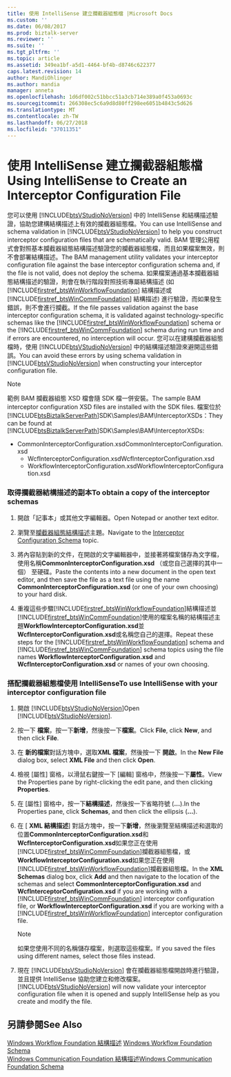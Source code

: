 ```yaml
---
title: 使用 IntelliSense 建立攔截器組態檔 |Microsoft Docs
ms.custom: ''
ms.date: 06/08/2017
ms.prod: biztalk-server
ms.reviewer: ''
ms.suite: ''
ms.tgt_pltfrm: ''
ms.topic: article
ms.assetid: 349ea1bf-a5d1-4464-bf4b-d8746c622377
caps.latest.revision: 14
author: MandiOhlinger
ms.author: mandia
manager: anneta
ms.openlocfilehash: 1d6df002c51bbcc51a3cb714e389a0f453a0693c
ms.sourcegitcommit: 266308ec5c6a9d8d80ff298ee6051b4843c5d626
ms.translationtype: MT
ms.contentlocale: zh-TW
ms.lasthandoff: 06/27/2018
ms.locfileid: "37011351"
---
```

# <a name="using-intellisense-to-create-an-interceptor-configuration-file"></a><span data-ttu-id="d513a-102">使用 IntelliSense 建立攔截器組態檔</span><span class="sxs-lookup"><span data-stu-id="d513a-102">Using IntelliSense to Create an Interceptor Configuration File</span></span>
<span data-ttu-id="d513a-103">您可以使用 [!INCLUDE[btsVStudioNoVersion](../includes/btsvstudionoversion-md.md)] 中的 IntelliSense 和結構描述驗證，協助您建構結構描述上有效的攔截器組態檔。</span><span class="sxs-lookup"><span data-stu-id="d513a-103">You can use IntelliSense and schema validation in [!INCLUDE[btsVStudioNoVersion](../includes/btsvstudionoversion-md.md)] to help you construct interceptor configuration files that are schematically valid.</span></span> <span data-ttu-id="d513a-104">BAM 管理公用程式會對照基本攔截器組態結構描述驗證您的攔截器組態檔，而且如果檔案無效，則不會部署結構描述。</span><span class="sxs-lookup"><span data-stu-id="d513a-104">The BAM management utility validates your interceptor configuration file against the base interceptor configuration schema and, if the file is not valid, does not deploy the schema.</span></span> <span data-ttu-id="d513a-105">如果檔案通過基本攔截器組態結構描述的驗證，則會在執行階段對照技術專屬結構描述 (如 [!INCLUDE[firstref_btsWinWorkflowFoundation](../includes/firstref-btswinworkflowfoundation-md.md)] 結構描述或 [!INCLUDE[firstref_btsWinCommFoundation](../includes/firstref-btswincommfoundation-md.md)] 結構描述) 進行驗證，而如果發生錯誤，則不會進行攔截。</span><span class="sxs-lookup"><span data-stu-id="d513a-105">If the file passes validation against the base interceptor configuration schema, it is validated against technology-specific schemas like the [!INCLUDE[firstref_btsWinWorkflowFoundation](../includes/firstref-btswinworkflowfoundation-md.md)] schema or the [!INCLUDE[firstref_btsWinCommFoundation](../includes/firstref-btswincommfoundation-md.md)] schema during run time and if errors are encountered, no interception will occur.</span></span> <span data-ttu-id="d513a-106">您可以在建構攔截器組態檔時，使用 [!INCLUDE[btsVStudioNoVersion](../includes/btsvstudionoversion-md.md)] 中的結構描述驗證來避開這些錯誤。</span><span class="sxs-lookup"><span data-stu-id="d513a-106">You can avoid these errors by using schema validation in [!INCLUDE[btsVStudioNoVersion](../includes/btsvstudionoversion-md.md)] when constructing your interceptor configuration file.</span></span>  
  
> [!NOTE]
>  <span data-ttu-id="d513a-107">範例 BAM 攔截器組態 XSD 檔會隨 SDK 檔一併安裝。</span><span class="sxs-lookup"><span data-stu-id="d513a-107">The sample BAM interceptor configuration XSD files are installed with the SDK files.</span></span> <span data-ttu-id="d513a-108">檔案位於 [!INCLUDE[btsBiztalkServerPath](../includes/btsbiztalkserverpath-md.md)]SDK\Samples\BAM\InterceptorXSDs：</span><span class="sxs-lookup"><span data-stu-id="d513a-108">They can be found at [!INCLUDE[btsBiztalkServerPath](../includes/btsbiztalkserverpath-md.md)]SDK\Samples\BAM\InterceptorXSDs:</span></span>  
> 
> - <span data-ttu-id="d513a-109">CommonInterceptorConfiguration.xsd</span><span class="sxs-lookup"><span data-stu-id="d513a-109">CommonInterceptorConfiguration.xsd</span></span>  
>   -   <span data-ttu-id="d513a-110">WcfInterceptorConfiguration.xsd</span><span class="sxs-lookup"><span data-stu-id="d513a-110">WcfInterceptorConfiguration.xsd</span></span>  
>   -   <span data-ttu-id="d513a-111">WorkflowInterceptorConfiguration.xsd</span><span class="sxs-lookup"><span data-stu-id="d513a-111">WorkflowInterceptorConfiguration.xsd</span></span>  
  
### <a name="to-obtain-a-copy-of-the-interceptor-schemas"></a><span data-ttu-id="d513a-112">取得攔截器結構描述的副本</span><span class="sxs-lookup"><span data-stu-id="d513a-112">To obtain a copy of the interceptor schemas</span></span>  
  
1. <span data-ttu-id="d513a-113">開啟「記事本」或其他文字編輯器。</span><span class="sxs-lookup"><span data-stu-id="d513a-113">Open Notepad or another text editor.</span></span>  
  
2. <span data-ttu-id="d513a-114">瀏覽至[攔截器組態結構描述](../core/interceptor-configuration-schema.md)主題。</span><span class="sxs-lookup"><span data-stu-id="d513a-114">Navigate to the [Interceptor Configuration Schema](../core/interceptor-configuration-schema.md) topic.</span></span>  
  
3. <span data-ttu-id="d513a-115">將內容貼到新的文件，在開啟的文字編輯器中，並接著將檔案儲存為文字檔，使用名稱**CommonInterceptorConfiguration.xsd** （或您自己選擇的其中一個） 至硬碟。</span><span class="sxs-lookup"><span data-stu-id="d513a-115">Paste the contents into a new document in the open text editor, and then save the file as a text file using the name **CommonInterceptorConfiguration.xsd** (or one of your own choosing) to your hard disk.</span></span>  
  
4. <span data-ttu-id="d513a-116">重複這些步驟[!INCLUDE[firstref_btsWinWorkflowFoundation](../includes/firstref-btswinworkflowfoundation-md.md)]結構描述並[!INCLUDE[firstref_btsWinCommFoundation](../includes/firstref-btswincommfoundation-md.md)]使用的檔案名稱的結構描述主題**WorkflowInterceptorConfiguration.xsd**並**WcfInterceptorConfiguration.xsd**或名稱您自己的選擇。</span><span class="sxs-lookup"><span data-stu-id="d513a-116">Repeat these steps for the [!INCLUDE[firstref_btsWinWorkflowFoundation](../includes/firstref-btswinworkflowfoundation-md.md)] schema and [!INCLUDE[firstref_btsWinCommFoundation](../includes/firstref-btswincommfoundation-md.md)] schema topics using the file names **WorkflowInterceptorConfiguration.xsd** and **WcfInterceptorConfiguration.xsd** or names of your own choosing.</span></span>  
  
### <a name="to-use-intellisense-with-your-interceptor-configuration-file"></a><span data-ttu-id="d513a-117">搭配攔截器組態檔使用 IntelliSense</span><span class="sxs-lookup"><span data-stu-id="d513a-117">To use IntelliSense with your interceptor configuration file</span></span>  
  
1. <span data-ttu-id="d513a-118">開啟 [!INCLUDE[btsVStudioNoVersion](../includes/btsvstudionoversion-md.md)]</span><span class="sxs-lookup"><span data-stu-id="d513a-118">Open [!INCLUDE[btsVStudioNoVersion](../includes/btsvstudionoversion-md.md)].</span></span>  
  
2. <span data-ttu-id="d513a-119">按一下 **檔案**，按一下**新增**，然後按一下**檔案**。</span><span class="sxs-lookup"><span data-stu-id="d513a-119">Click **File**, click **New**, and then click **File**.</span></span>  
  
3. <span data-ttu-id="d513a-120">在 **新的檔案**對話方塊中，選取**XML 檔案**，然後按一下 **開啟**。</span><span class="sxs-lookup"><span data-stu-id="d513a-120">In the **New File** dialog box, select **XML File** and then click **Open**.</span></span>  
  
4. <span data-ttu-id="d513a-121">檢視 [屬性] 窗格，以滑鼠右鍵按一下 [編輯] 窗格中，然後按一下**屬性**。</span><span class="sxs-lookup"><span data-stu-id="d513a-121">View the Properties pane by right-clicking the edit pane, and then clicking **Properties**.</span></span>  
  
5. <span data-ttu-id="d513a-122">在 [屬性] 窗格中，按一下**結構描述**，然後按一下省略符號 (**...**).</span><span class="sxs-lookup"><span data-stu-id="d513a-122">In the Properties pane, click **Schemas**, and then click the ellipsis (**…**).</span></span>  
  
6. <span data-ttu-id="d513a-123">在 [ **XML 結構描述**] 對話方塊中，按一下**新增**，然後瀏覽至結構描述和選取的位置**CommonInterceptorConfiguration.xsd**和**WcfInterceptorConfiguration.xsd**如果您正在使用[!INCLUDE[firstref_btsWinCommFoundation](../includes/firstref-btswincommfoundation-md.md)]攔截器組態檔，或**WorkflowInterceptorConfiguration.xsd**如果您正在使用[!INCLUDE[firstref_btsWinWorkflowFoundation](../includes/firstref-btswinworkflowfoundation-md.md)]攔截器組態檔。</span><span class="sxs-lookup"><span data-stu-id="d513a-123">In the **XML Schemas** dialog box, click **Add** and then navigate to the location of the schemas and select **CommonInterceptorConfiguration.xsd** and **WcfInterceptorConfiguration.xsd** if you are working with a [!INCLUDE[firstref_btsWinCommFoundation](../includes/firstref-btswincommfoundation-md.md)] interceptor configuration file, or **WorkflowInterceptorConfiguration.xsd** if you are working with a [!INCLUDE[firstref_btsWinWorkflowFoundation](../includes/firstref-btswinworkflowfoundation-md.md)] interceptor configuration file.</span></span>  
  
   > [!NOTE]
   >  <span data-ttu-id="d513a-124">如果您使用不同的名稱儲存檔案，則選取這些檔案。</span><span class="sxs-lookup"><span data-stu-id="d513a-124">If you saved the files using different names, select those files instead.</span></span>  
  
7. <span data-ttu-id="d513a-125">現在 [!INCLUDE[btsVStudioNoVersion](../includes/btsvstudionoversion-md.md)] 會在攔截器組態檔開啟時進行驗證，並且提供 IntelliSense 協助您建立和修改檔案。</span><span class="sxs-lookup"><span data-stu-id="d513a-125">[!INCLUDE[btsVStudioNoVersion](../includes/btsvstudionoversion-md.md)] will now validate your interceptor configuration file when it is opened and supply IntelliSense help as you create and modify the file.</span></span>  
  
## <a name="see-also"></a><span data-ttu-id="d513a-126">另請參閱</span><span class="sxs-lookup"><span data-stu-id="d513a-126">See Also</span></span>  
 <span data-ttu-id="d513a-127">[Windows Workflow Foundation 結構描述](../core/windows-workflow-foundation-schema.md) </span><span class="sxs-lookup"><span data-stu-id="d513a-127">[Windows Workflow Foundation Schema](../core/windows-workflow-foundation-schema.md) </span></span>  
 [<span data-ttu-id="d513a-128">Windows Communication Foundation 結構描述</span><span class="sxs-lookup"><span data-stu-id="d513a-128">Windows Communication Foundation Schema</span></span>](../core/windows-communication-foundation-schema.md)